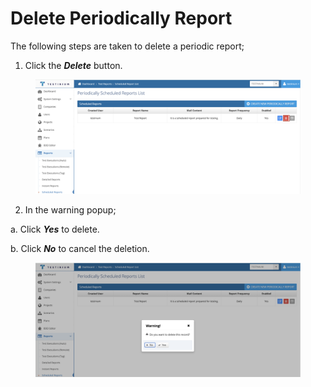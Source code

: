 # Delete Periodically Report

The following steps are taken to delete a periodic report;

1. Click the _**Delete**_ button.

<figure><img src="../../.gitbook/assets/Screenshot 2025-03-06 at 22.13.21.png" alt=""><figcaption></figcaption></figure>

2. In the warning popup;&#x20;

&#x20;     a. Click _**Yes**_ to delete.

&#x20;     b. Click _**No**_ to cancel the deletion.

<figure><img src="../../.gitbook/assets/Screenshot 2025-03-06 at 22.13.54.png" alt=""><figcaption></figcaption></figure>
